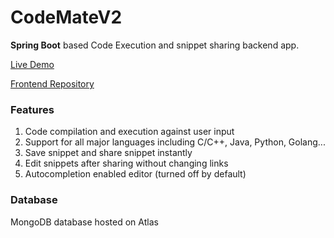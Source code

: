 # CodeMateV2
<b>Spring Boot</b> based Code Execution and snippet sharing backend app.

[Live Demo](https://snipy.gigalixirapp.com/)

[Frontend Repository](https://github.com/prs-prabodh/Snipy)

### Features
1. Code compilation and execution against user input
2. Support for all major languages including C/C++, Java, Python, Golang...
3. Save snippet and share snippet instantly
4. Edit snippets after sharing without changing links
5. Autocompletion enabled editor (turned off by default)

### Database
MongoDB database hosted on Atlas
